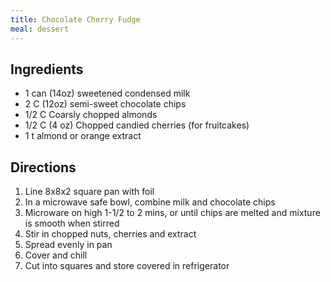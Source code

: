 ```yaml
---
title: Chocolate Cherry Fudge
meal: dessert
---
```


## Ingredients
* 1 can (14oz) sweetened condensed milk
* 2 C (12oz) semi-sweet chocolate chips
* 1/2 C Coarsly chopped almonds
* 1/2 C (4 oz) Chopped candied cherries (for fruitcakes) 
* 1 t almond or orange extract

## Directions
1. Line 8x8x2 square pan with foil
2. In a microwave safe bowl, combine milk and chocolate chips
3. Microware on high 1-1/2 to 2 mins, or until chips are melted and mixture is smooth when stirred
4. Stir in chopped nuts, cherries and extract
5. Spread evenly in pan
6. Cover and chill
7. Cut into squares and store covered in refrigerator
